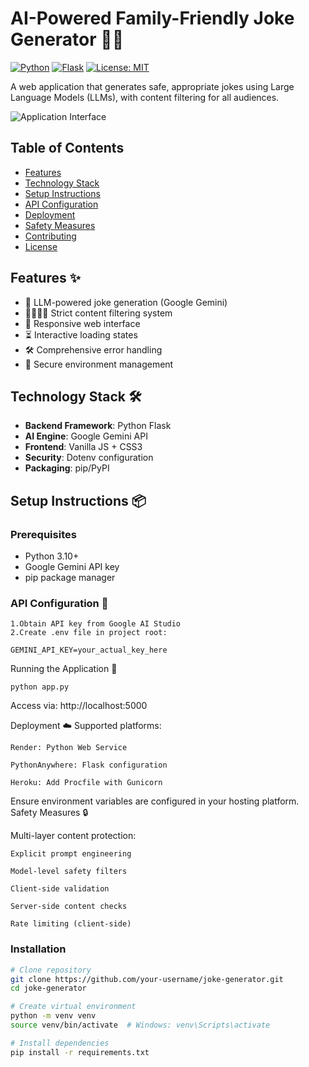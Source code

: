 # AI-Powered Family-Friendly Joke Generator 🤖😂

[![Python](https://img.shields.io/badge/Python-3.10%2B-blue.svg)](https://python.org)
[![Flask](https://img.shields.io/badge/Flask-3.0%2B-lightgrey.svg)](https://flask.palletsprojects.com/)
[![License: MIT](https://img.shields.io/badge/License-MIT-green.svg)](https://opensource.org/licenses/MIT)

A web application that generates safe, appropriate jokes using Large Language Models (LLMs), with content filtering for all audiences.



![Application Interface](screenshot.png) <!-- Add screenshot -->

## Table of Contents
- [Features](#features)
- [Technology Stack](#technology-stack)
- [Setup Instructions](#setup-instructions)
- [API Configuration](#api-configuration)
- [Deployment](#deployment)
- [Safety Measures](#safety-measures)
- [Contributing](#contributing)
- [License](#license)

## Features ✨
- 🧠 LLM-powered joke generation (Google Gemini)
- 👨👩👧👦 Strict content filtering system
- 📱 Responsive web interface
- ⏳ Interactive loading states
- 🛠️ Comprehensive error handling
- 🔐 Secure environment management

## Technology Stack 🛠️
- **Backend Framework**: Python Flask
- **AI Engine**: Google Gemini API
- **Frontend**: Vanilla JS + CSS3
- **Security**: Dotenv configuration
- **Packaging**: pip/PyPI

## Setup Instructions 📦

### Prerequisites
- Python 3.10+
- Google Gemini API key
- pip package manager

 ### API Configuration 🔑

    1.Obtain API key from Google AI Studio
    2.Create .env file in project root:

    GEMINI_API_KEY=your_actual_key_here

Running the Application 🚀
    
    python app.py

Access via: http://localhost:5000

Deployment ☁️
Supported platforms:

    Render: Python Web Service

    PythonAnywhere: Flask configuration

    Heroku: Add Procfile with Gunicorn

Ensure environment variables are configured in your hosting platform.
Safety Measures 🔒

Multi-layer content protection:

    Explicit prompt engineering

    Model-level safety filters

    Client-side validation

    Server-side content checks

    Rate limiting (client-side)
### Installation
```bash
# Clone repository
git clone https://github.com/your-username/joke-generator.git
cd joke-generator

# Create virtual environment
python -m venv venv
source venv/bin/activate  # Windows: venv\Scripts\activate

# Install dependencies
pip install -r requirements.txt



